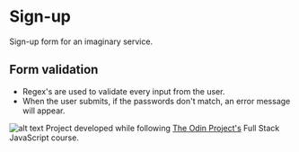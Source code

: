 # Sign-up
Sign-up form for an imaginary service.
## Form validation
- Regex's are used to validate every input from the user.
- When the user submits, if the passwords don't match, an error message will appear.

![alt text](https://raw.githubusercontent.com/rodrigommfreitas/sign-up-form/main/sign-up.png "App Preview")
Project developed while following [The Odin Project's](https://www.theodinproject.com/) Full Stack JavaScript course.
